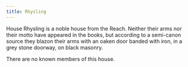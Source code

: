 ```yaml
---
title: Rhysling
---
```


 House Rhysling is a noble house from the Reach. Neither their arms nor their motto have appeared in the books, but according to a semi-canon source they blazon their arms with an oaken door banded with iron, in a grey stone doorway, on black masonry.

There are no known members of this house.




